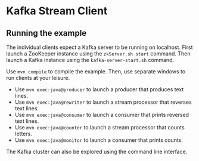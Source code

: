 # Kafka Stream Client

## Running the example

The individual clients expect a Kafka server to be running on localhost.
First launch a ZooKeeper instance using the `zkServer.sh start` command.
Then launch a Kafka instance using the `kafka-server-start.sh` command.

Use `mvn compile` to compile the example.
Then, use separate windows to run clients at your leisure.

- Use `mvn exec:java@producer` to launch a producer that produces text lines.
- Use `mvn exec:java@rewriter` to launch a stream processor that reverses text lines.
- Use `mvn exec:java@consumer` to launch a consumer that prints reversed text lines.
- Use `mvn exec:java@counter` to launch a stream processor that counts letters.
- Use `mvn exec:java@monitor` to launch a consumer that prints counts.

The Kafka cluster can also be explored using the command line interface.
